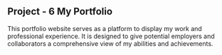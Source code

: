 ## Project - 6 My Portfolio

This portfolio website serves as a platform to display my work and professional experience. It is designed to give potential employers and collaborators a comprehensive view of my abilities and achievements.


